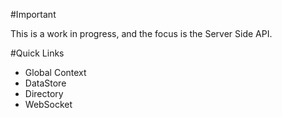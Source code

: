 #Important

This is a work in progress, and the focus is the Server Side API.

#Quick Links

- Global Context
- DataStore
- Directory
- WebSocket